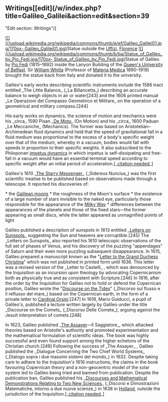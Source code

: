## Writings[[edit](/w/index.php?title=Galileo\_Galilei&action=edit&section=39
"Edit section: Writings")]

[![](//upload.wikimedia.org/wikipedia/commons/thumb/e/ef/Galileo\_Galilei01.jpg/170px-
Galileo\_Galilei01.jpg)](/wiki/File:Galileo\_Galilei01.jpg)Statue outside the
[Uffizi](/wiki/Uffizi "Uffizi"), [Florence](/wiki/Florence "Florence")
[![](//upload.wikimedia.org/wikipedia/commons/thumb/b/ba/Statue\_of\_Galileo\_by\_Pio\_Fedi.jpg/170px-
Statue\_of\_Galileo\_by\_Pio\_Fedi.jpg)](/wiki/File:Statue\_of\_Galileo\_by\_Pio\_Fedi.jpg)Statue
of Galileo by [Pio Fedi](/wiki/Pio\_Fedi "Pio Fedi") (1815–1892) inside the
Lanyon Building of the [Queen's University of
Belfast](/wiki/Queen%27s\_University\_of\_Belfast "Queen's University of
Belfast"). Sir [William Whitla](/wiki/William\_Whitla "William Whitla")
(Professor of [Materia Medica](/wiki/Materia\_Medica "Materia Medica")
1890–1919) brought the statue back from Italy and donated it to the
university.

Galileo's early works describing scientific instruments include the 1586 tract
entitled \_The Little Balance\_ (\_La Billancetta\_) describing an accurate
balance to weigh objects in air or water[243] and the 1606 printed manual \_Le
Operazioni del Compasso Geometrico et Militare\_ on the operation of a
geometrical and military compass.[244]

His early works on dynamics, the science of motion and mechanics were his
\_circa\_ 1590 Pisan \_[De Motu](/wiki/De\_Motu\_Antiquiora "De Motu Antiquiora")\_
(On Motion) and his \_circa\_ 1600 Paduan \_Le Meccaniche\_ (Mechanics). The
former was based on Aristotelian–Archimedean fluid dynamics and held that the
speed of gravitational fall in a fluid medium was proportional to the excess
of a body's specific weight over that of the medium, whereby in a vacuum,
bodies would fall with speeds in proportion to their specific weights. It also
subscribed to the Philoponan [impetus dynamics](/wiki/Impetus\_dynamics
"Impetus dynamics") in which impetus is self-dissipating and free-fall in a
vacuum would have an essential terminal speed according to specific weight
after an initial period of acceleration.[\_[citation
needed](/wiki/Wikipedia:Citation\_needed "Wikipedia:Citation needed")\_]

Galileo's 1610 \_[The Starry Messenger](/wiki/Sidereus\_Nuncius "Sidereus
Nuncius")\_ (\_Sidereus Nuncius\_) was the first scientific treatise to be
published based on observations made through a telescope. It reported his
discoveries of:

 \* the [Galilean moons](/wiki/Galilean\_moons "Galilean moons")
 \* the roughness of the Moon's surface
 \* the existence of a large number of stars invisible to the naked eye, particularly those responsible for the appearance of the [Milky Way](/wiki/Milky\_Way "Milky Way")
 \* differences between the appearances of the planets and those of the fixed stars—the former appearing as small discs, while the latter appeared as unmagnified points of light

Galileo published a description of sunspots in 1613 entitled \_[Letters on
Sunspots](/wiki/Letters\_on\_Sunspots "Letters on Sunspots")\_ suggesting the Sun
and heavens are corruptible.[245] The \_Letters on Sunspots\_ also reported his
1610 telescopic observations of the full set of phases of Venus, and his
discovery of the puzzling "appendages" of Saturn and their even more puzzling
subsequent disappearance. In 1615, Galileo prepared a manuscript known as the
"[Letter to the Grand Duchess
Christina](/wiki/Letter\_to\_the\_Grand\_Duchess\_Christina "Letter to the Grand
Duchess Christina")" which was not published in printed form until 1636. This
letter was a revised version of the \_Letter to Castelli\_ , which was denounced
by the Inquisition as an incursion upon theology by advocating Copernicanism
both as physically true and as consistent with Scripture.[246] In 1616, after
the order by the Inquisition for Galileo not to hold or defend the Copernican
position, Galileo wrote the "[Discourse on the
Tides](/wiki/Discourse\_on\_the\_Tides "Discourse on the Tides")" (\_Discorso sul
flusso e il reflusso del mare\_) based on the Copernican earth, in the form of
a private letter to [Cardinal Orsini](/wiki/Alessandro\_Orsini\_\(cardinal\)
"Alessandro Orsini \(cardinal\)").[247] In 1619, Mario Guiducci, a pupil of
Galileo's, published a lecture written largely by Galileo under the title
\_Discourse on the Comets\_ (\_Discorso Delle Comete\_), arguing against the
Jesuit interpretation of comets.[248]

In 1623, Galileo published \_[The Assayer](/wiki/The\_Assayer "The Assayer")—Il
Saggiatore\_, which attacked theories based on Aristotle's authority and
promoted experimentation and the mathematical formulation of scientific ideas.
The book was highly successful and even found support among the higher
echelons of the Christian church.[249] Following the success of \_The Assayer\_
, Galileo published the \_Dialogue Concerning the Two Chief World Systems\_
(\_Dialogo sopra i due massimi sistemi del mondo\_) in 1632. Despite taking care
to adhere to the Inquisition's 1616 instructions, the claims in the book
favouring Copernican theory and a non-geocentric model of the solar system led
to Galileo being tried and banned from publication. Despite the publication
ban, Galileo published his \_[Discourses and Mathematical Demonstrations
Relating to Two New Sciences](/wiki/Two\_New\_Sciences "Two New Sciences")\_
(\_Discorsi e Dimostrazioni Matematiche, intorno a due nuove scienze\_) in 1638
in [Holland](/wiki/House\_of\_Elzevir "House of Elzevir"), outside the
jurisdiction of the Inquisition.[\_[citation
needed](/wiki/Wikipedia:Citation\_needed "Wikipedia:Citation needed")\_]
